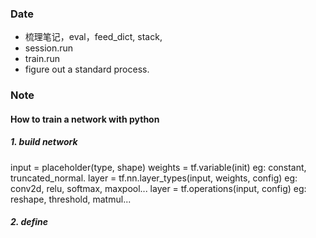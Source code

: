 ### Date
- 梳理笔记，eval，feed_dict, stack,
- session.run 
- train.run
- figure out a standard process.

### Note


#### How to train a network with python
##### 1. build network
input = placeholder(type, shape)
weights = tf.variable(init)
eg: constant, truncated_normal.
layer = tf.nn.layer_types(input, weights, config)
eg: conv2d, relu, softmax, maxpool...
layer = tf.operations(input, config)
eg: reshape, threshold, matmul...
##### 2. define 